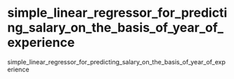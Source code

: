 # simple_linear_regressor_for_predicting_salary_on_the_basis_of_year_of_experience

simple_linear_regressor_for_predicting_salary_on_the_basis_of_year_of_experience
